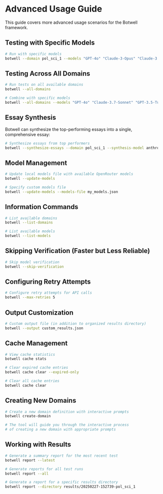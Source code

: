 # Advanced Usage Guide

This guide covers more advanced usage scenarios for the Botwell framework.

## Testing with Specific Models

```bash
# Run with specific models
botwell --domain pol_sci_1 --models "GPT-4o" "Claude-3-Opus" "Claude-3.7-Sonnet"
```

## Testing Across All Domains

```bash
# Run tests on all available domains
botwell --all-domains

# Combine with specific models
botwell --all-domains --models "GPT-4o" "Claude-3.7-Sonnet" "GPT-3.5-Turbo" "Llama-3-8B"
```

## Essay Synthesis

Botwell can synthesize the top-performing essays into a single, comprehensive essay:

```bash
# Synthesize essays from top performers
botwell --synthesize-essays --domain pol_sci_1 --synthesis-model anthropic/claude-3-opus --num-essays 4
```

## Model Management

```bash
# Update local models file with available OpenRouter models
botwell --update-models

# Specify custom models file
botwell --update-models --models-file my_models.json
```

## Information Commands

```bash
# List available domains
botwell --list-domains

# List available models
botwell --list-models
```

## Skipping Verification (Faster but Less Reliable)

```bash
# Skip model verification
botwell --skip-verification
```

## Configuring Retry Attempts

```bash
# Configure retry attempts for API calls
botwell --max-retries 5
```

## Output Customization

```bash
# Custom output file (in addition to organized results directory)
botwell --output custom_results.json
```

## Cache Management

```bash
# View cache statistics
botwell cache stats

# Clear expired cache entries
botwell cache clear --expired-only

# Clear all cache entries
botwell cache clear
```

## Creating New Domains

```bash
# Create a new domain definition with interactive prompts
botwell create-domain

# The tool will guide you through the interactive process
# of creating a new domain with appropriate prompts
```

## Working with Results

```bash
# Generate a summary report for the most recent test
botwell report --latest

# Generate reports for all test runs
botwell report --all

# Generate a report for a specific results directory
botwell report --directory results/20250227-152739-pol_sci_1
```